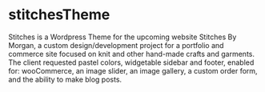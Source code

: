 stitchesTheme
=============

Stitches is a Wordpress Theme for the upcoming website Stitches By Morgan, a custom design/development project for a portfolio and commerce site focused on knit and other hand-made crafts and garments. The client requested pastel colors, widgetable sidebar and footer, enabled for: wooCommerce, an image slider, an image gallery, a custom order form, and the ability to make blog posts.
